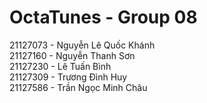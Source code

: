 # OctaTunes - Group 08
21127073 - Nguyễn Lê Quốc Khánh<br />
21127160 - Nguyễn Thanh Sơn<br />
21127230 - Lê Tuấn Bình<br />
21127309 - Trương Đình Huy<br />
21127586 - Trần Ngọc Minh Châu<br />
